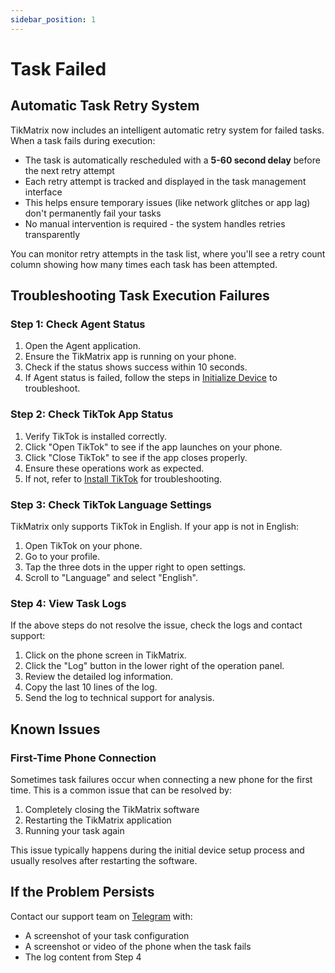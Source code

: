 ```yaml
---
sidebar_position: 1
---
```


# Task Failed

## Automatic Task Retry System

TikMatrix now includes an intelligent automatic retry system for failed tasks. When a task fails during execution:

- The task is automatically rescheduled with a **5-60 second delay** before the next retry attempt
- Each retry attempt is tracked and displayed in the task management interface
- This helps ensure temporary issues (like network glitches or app lag) don't permanently fail your tasks
- No manual intervention is required - the system handles retries transparently

You can monitor retry attempts in the task list, where you'll see a retry count column showing how many times each task has been attempted.

## Troubleshooting Task Execution Failures

### Step 1: Check Agent Status

1. Open the Agent application.
2. Ensure the TikMatrix app is running on your phone.
3. Check if the status shows success within 10 seconds.
4. If Agent status is failed, follow the steps in [Initialize Device](../tutorial-basics/2.init-device.md) to troubleshoot.

### Step 2: Check TikTok App Status

1. Verify TikTok is installed correctly.
2. Click "Open TikTok" to see if the app launches on your phone.
3. Click "Close TikTok" to see if the app closes properly.
4. Ensure these operations work as expected.
5. If not, refer to [Install TikTok](../tutorial-basics/3.install-tiktok.md) for troubleshooting.

### Step 3: Check TikTok Language Settings

TikMatrix only supports TikTok in English. If your app is not in English:

1. Open TikTok on your phone.
2. Go to your profile.
3. Tap the three dots in the upper right to open settings.
4. Scroll to "Language" and select "English".

### Step 4: View Task Logs

If the above steps do not resolve the issue, check the logs and contact support:

1. Click on the phone screen in TikMatrix.
2. Click the "Log" button in the lower right of the operation panel.
3. Review the detailed log information.
4. Copy the last 10 lines of the log.
5. Send the log to technical support for analysis.

## Known Issues

### First-Time Phone Connection

Sometimes task failures occur when connecting a new phone for the first time. This is a common issue that can be resolved by:

1. Completely closing the TikMatrix software
2. Restarting the TikMatrix application
3. Running your task again

This issue typically happens during the initial device setup process and usually resolves after restarting the software.

## If the Problem Persists

Contact our support team on [Telegram](https://t.me/tikmatrix_support) with:

- A screenshot of your task configuration
- A screenshot or video of the phone when the task fails
- The log content from Step 4

